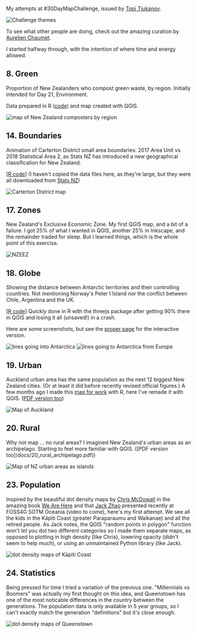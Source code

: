 My attempts at #30DayMapChallenge, issued by
[Topi Tjukanov](https://twitter.com/tjukanov/status/1187713840550744066).

![Challenge themes](docs/challenge.jpg)

To see what other people are doing, check out the amazing curation by
[Aurelien Chaumet](https://public.tableau.com/profile/aurelien.chaumet#!/vizhome/30daymapchallenge/30DayMapChallenge-Week1?publish=yes).

I started halfway through, with the intention of where time and energy
allowed.


## 8. Green

Proportion of New Zealanders who compost green waste, by region.
Initially intended for Day 21, Environment.

Data prepared in R ([code](docs/08_green_data.R)) and map created with QGIS.

![map of New Zealand composters by region](docs/08_green_compost.png)



## 14. Boundaries

Animation of Carterton District small area boundaries:
2017 Area Unit vs 2018 Statistical Area 2, as Stats NZ
has introduced a new geographical classification for
New Zealand.

[[R code](docs/14_boundaries_carterton.R)]
(I haven't copied the data files here, as they're large, but
they were all downloaded from [Stats NZ](stats.govt.nz))

![Carterton District map](docs/14_boundaries_carterton.gif)


## 17. Zones

New Zealand's Exclusive Economic Zone. My first QGIS map,
and a bit of a failure. I got 25% of what I wanted in QGIS,
another 25% in Inkscape, and the remainder traded for sleep.
But I learned things, which is the whole point of this
exercise.

![NZEEZ](docs/17_zones_nzeez.png)


## 18. Globe

Showing the distance between Antarctic territories and
their controlling countries. Not mentioning Norway's
Peter I Island nor the conflict between Chile, Argentina
and the UK.

[[R code](docs/18_globe_antarctica.R)]
Quickly done in R with the threejs package after getting
90% there in QGIS and losing it all (unsaved!) in a crash.

Here are some screenshots, but see the
[proper page](https://david.frigge.nz/map30days/) for the
interactive version.

![lines going into Antarctica](docs/18_globe_antarctica1.png)
![lines going to Antarctica from Europe](docs/18_globe_antarctica2.png)


## 19. Urban

Auckland urban area has the same population as the next 12 biggest New Zealand
cities. (Or at least it did before recently revised official figures.)
A few months ago I made this [map for work](http://www.infometrics.co.nz/chart-month-auckland-big/)
with R, here I've remade it with QGIS.
([PDF version too](docs/19_urban_auckland.pdf))

![Map of Auckland](docs/19_urban_auckland.png)



## 20. Rural

Why not map ... no rural areas? I imagined New Zealand's urban areas as
an archipelago. Starting to feel more familiar with QGIS.
([PDF version too])docs/20_rural_archipelago.pdf))

![Map of NZ urban areas as islands](docs/20_rural_archipelago.png)



## 23. Population

Inspired by the beautiful dot density maps by [Chris McDowall](https://github.com/fogonwater/we-are-here)
in the amazing book [We Are Here](https://www.masseypress.ac.nz/books/we-are-here/)
and that [Jack Zhao](https://smallmultiples.com.au/about/)
presented recently at FOSS4G SOTM Oceania (video to come),
here's my first attempt. We see all the kids in the Kāpiti Coast (greater
Paraparaumu and Waikanae) and all the retired people.
As Jack notes, the QGIS "random points in polygon" function won't let you
dot two different categories so I made them separate maps, as opposed to plotting
in high density (like Chris), lowering opacity (didn't seem to help much), or
using an unmaintained Python library (like Jack).

![dot density maps of Kāpiti Coast](docs/23_population_kapitidots.png)


## 24. Statistics

Being pressed for time I tried a variation of the previous one.
"Millennials vs Boomers" was actually my first thought on this idea, and
Queenstown has one of the most noticable differences in the country between
the generations.
The population data is only available in 5 year groups, so I can't exactly match
the generation "definitions" but it's close enough.

![dot density maps of Queenstown](docs/24_statistics_qtowndots.png)

